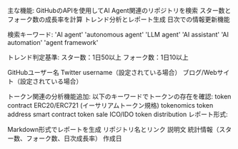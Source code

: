 主な機能:
GitHubのAPIを使用してAI Agent関連のリポジトリを検索
スター数とフォーク数の成長率を計算
トレンド分析とレポート生成
日次での情報更新機能

検索キーワード:
'AI agent'
'autonomous agent'
'LLM agent'
'AI assistant'
'AI automation'
'agent framework'

トレンド判定基準:
スター数：1日50以上
フォーク数：1日10以上

GitHubユーザー名
Twitter username（設定されている場合）
ブログ/Webサイト（設定されている場合）

トークン関連の分析機能追加:
以下のキーワードでトークンの存在を確認:
token contract
ERC20/ERC721 (イーサリアムトークン規格)
tokenomics
token address
smart contract
token sale
ICO/IDO
token distribution
レポート形式:

Markdown形式でレポートを生成
リポジトリ名とリンク
説明文
統計情報（スター数、フォーク数、日次成長率）
作成日
